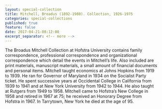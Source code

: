 ```yaml
---
layout: special-collection
title: Mitchell, Broadus (1892-1988). Collection, 1926-1975
categories: special-collections
published: true
feature: false
date: 2017-04-21-08:12:00
excerpt_separator: <!-- more -->
---
```

The Broadus Mitchell Collection at Hofstra University contains family correspondence, professional correspondence and organizational correspondence which detail the events in Mitchell’s life. Also included are print materials, manuscript materials, a small amount of financial documents and personal items. Mitchell taught economics at Johns Hopkins from 1919 to 1939. He ran for Governor of Maryland in 1934 on the Socialist Party ticket. He spent successive years at Occidental College in California from 1939 to 1941 and at New York University from 1942 to 1944. He also taught at Rutgers from 1949 to 1958. Mitchell came to Hofstra’s New College in 1958 and retired in 1967 at 75; he received an Honorary Degree from Hofstra in 1967. In Tarrytown, New York he died at the age of 95.
<!-- more -->
